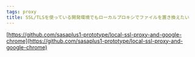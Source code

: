 ```yaml
---
tags: proxy
title: SSL/TLSを使っている開発環境でもローカルプロキシでファイルを置き換えたい
---
```

[https://github.com/sasaplus1-prototype/local-ssl-proxy-and-google-chrome](https://github.com/sasaplus1-prototype/local-ssl-proxy-and-google-chrome)
